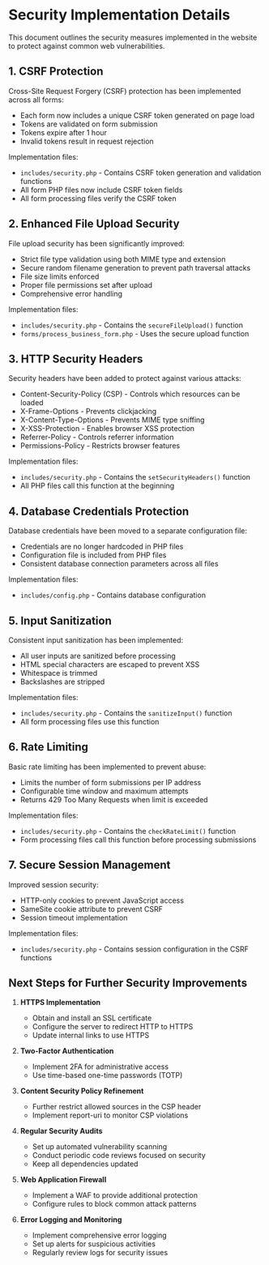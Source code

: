 # Security Implementation Details

This document outlines the security measures implemented in the website to protect against common web vulnerabilities.

## 1. CSRF Protection

Cross-Site Request Forgery (CSRF) protection has been implemented across all forms:

- Each form now includes a unique CSRF token generated on page load
- Tokens are validated on form submission
- Tokens expire after 1 hour
- Invalid tokens result in request rejection

Implementation files:
- `includes/security.php` - Contains CSRF token generation and validation functions
- All form PHP files now include CSRF token fields
- All form processing files verify the CSRF token

## 2. Enhanced File Upload Security

File upload security has been significantly improved:

- Strict file type validation using both MIME type and extension
- Secure random filename generation to prevent path traversal attacks
- File size limits enforced
- Proper file permissions set after upload
- Comprehensive error handling

Implementation files:
- `includes/security.php` - Contains the `secureFileUpload()` function
- `forms/process_business_form.php` - Uses the secure upload function

## 3. HTTP Security Headers

Security headers have been added to protect against various attacks:

- Content-Security-Policy (CSP) - Controls which resources can be loaded
- X-Frame-Options - Prevents clickjacking
- X-Content-Type-Options - Prevents MIME type sniffing
- X-XSS-Protection - Enables browser XSS protection
- Referrer-Policy - Controls referrer information
- Permissions-Policy - Restricts browser features

Implementation files:
- `includes/security.php` - Contains the `setSecurityHeaders()` function
- All PHP files call this function at the beginning

## 4. Database Credentials Protection

Database credentials have been moved to a separate configuration file:

- Credentials are no longer hardcoded in PHP files
- Configuration file is included from PHP files
- Consistent database connection parameters across all files

Implementation files:
- `includes/config.php` - Contains database configuration

## 5. Input Sanitization

Consistent input sanitization has been implemented:

- All user inputs are sanitized before processing
- HTML special characters are escaped to prevent XSS
- Whitespace is trimmed
- Backslashes are stripped

Implementation files:
- `includes/security.php` - Contains the `sanitizeInput()` function
- All form processing files use this function

## 6. Rate Limiting

Basic rate limiting has been implemented to prevent abuse:

- Limits the number of form submissions per IP address
- Configurable time window and maximum attempts
- Returns 429 Too Many Requests when limit is exceeded

Implementation files:
- `includes/security.php` - Contains the `checkRateLimit()` function
- Form processing files call this function before processing submissions

## 7. Secure Session Management

Improved session security:

- HTTP-only cookies to prevent JavaScript access
- SameSite cookie attribute to prevent CSRF
- Session timeout implementation

Implementation files:
- `includes/security.php` - Contains session configuration in the CSRF functions

## Next Steps for Further Security Improvements

1. **HTTPS Implementation**
   - Obtain and install an SSL certificate
   - Configure the server to redirect HTTP to HTTPS
   - Update internal links to use HTTPS

2. **Two-Factor Authentication**
   - Implement 2FA for administrative access
   - Use time-based one-time passwords (TOTP)

3. **Content Security Policy Refinement**
   - Further restrict allowed sources in the CSP header
   - Implement report-uri to monitor CSP violations

4. **Regular Security Audits**
   - Set up automated vulnerability scanning
   - Conduct periodic code reviews focused on security
   - Keep all dependencies updated

5. **Web Application Firewall**
   - Implement a WAF to provide additional protection
   - Configure rules to block common attack patterns

6. **Error Logging and Monitoring**
   - Implement comprehensive error logging
   - Set up alerts for suspicious activities
   - Regularly review logs for security issues